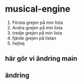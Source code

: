 # musical-engine
1. Första grejen på min lista
2. Andra grejen på min lista
3. tredje grejen på min lista
4. fjärde grejen på listan 
5. hejhej
## här gör vi ändring main 
## ändring 

